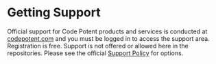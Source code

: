 # Getting Support

Official support for Code Potent products and services is conducted at [codepotent.com](https://codepotent.com) and you must be logged in to access the support area. Registration is free. Support is not offered or allowed here in the repositories. Please see the official [Support Policy](https://codepotent.com/support-policy/) for options.
